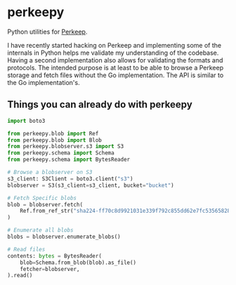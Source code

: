 # perkeepy

Python utilities for [Perkeep](https://perkeep.org/).

I have recently started hacking on Perkeep and implementing some of the internals in Python helps me validate my understanding of the codebase. Having a second implementation also allows for validating the formats and protocols. The intended purpose is at least to be able to browse a Perkeep storage and fetch files without the Go implementation. The API is similar to the Go implementation's.

## Things you can already do with perkeepy

```python
import boto3

from perkeepy.blob import Ref
from perkeepy.blob import Blob
from perkeepy.blobserver.s3 import S3
from perkeepy.schema import Schema
from perkeepy.schema import BytesReader

# Browse a blobserver on S3
s3_client: S3Client = boto3.client("s3")
blobserver = S3(s3_client=s3_client, bucket="bucket")

# Fetch Specific blobs
blob = blobserver.fetch(
    Ref.from_ref_str("sha224-ff70c8d9921031e339f792c855dd62e7fc53565828387b1f76e87c2b")
)

# Enumerate all blobs
blobs = blobserver.enumerate_blobs()

# Read files
contents: bytes = BytesReader(
    blob=Schema.from_blob(blob).as_file()
    fetcher=blobserver,
).read()
```
